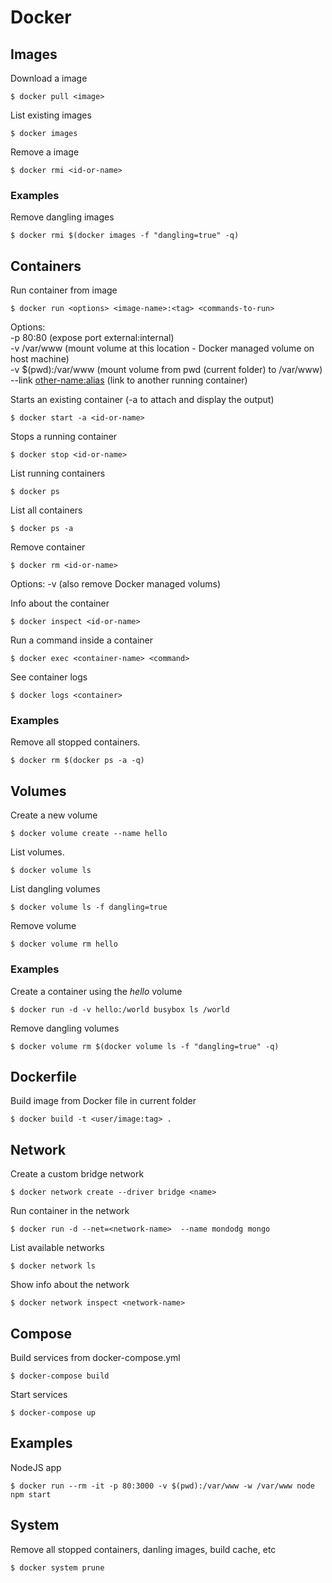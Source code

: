 # Docker

## Images

Download a image

```
$ docker pull <image>
```

List existing images

```
$ docker images
```

Remove a image

```
$ docker rmi <id-or-name>
```

### Examples

Remove dangling images
```
$ docker rmi $(docker images -f "dangling=true" -q)
```

## Containers

Run container from image 
```
$ docker run <options> <image-name>:<tag> <commands-to-run>
```
Options:  
-p 80:80 (expose port external:internal)  
-v /var/www (mount volume at this location - Docker managed volume on host machine)  
-v $(pwd):/var/www (mount volume from pwd (current folder) to /var/www)  
--link <other-name:alias> (link to another running container)  

Starts an existing container (-a to attach and display the output)
```
$ docker start -a <id-or-name>
```

Stops a running container
```
$ docker stop <id-or-name>
```

List running containers
```
$ docker ps
```

List all containers
```
$ docker ps -a
```

Remove container
```
$ docker rm <id-or-name>
```
Options:
-v (also remove Docker managed volums)  

Info about the container
```
$ docker inspect <id-or-name>
```

Run a command inside a container
```
$ docker exec <container-name> <command>
```

See container logs
```
$ docker logs <container>
```

### Examples

Remove all stopped containers.  
```
$ docker rm $(docker ps -a -q)
```

## Volumes

Create a new volume
```
$ docker volume create --name hello
```

List volumes.
```
$ docker volume ls
```

List dangling volumes
```
$ docker volume ls -f dangling=true
```

Remove volume
```
$ docker volume rm hello
```

### Examples

Create a container using the _hello_ volume
```
$ docker run -d -v hello:/world busybox ls /world
```

Remove dangling volumes
```
$ docker volume rm $(docker volume ls -f "dangling=true" -q)
```

## Dockerfile

Build image from Docker file in current folder
```
$ docker build -t <user/image:tag> .
```

## Network

Create a custom bridge network
```
$ docker network create --driver bridge <name>
```

Run container in the network
```
$ docker run -d --net=<network-name>  --name mondodg mongo
```

List available networks
```
$ docker network ls
```

Show info about the network
```
$ docker network inspect <network-name>
```

## Compose

Build services from docker-compose.yml  
```
$ docker-compose build
```

Start services  
```
$ docker-compose up
```

## Examples

NodeJS app
```
$ docker run --rm -it -p 80:3000 -v $(pwd):/var/www -w /var/www node npm start
```

## System

Remove all stopped containers, danling images, build cache, etc
```
$ docker system prune
```
